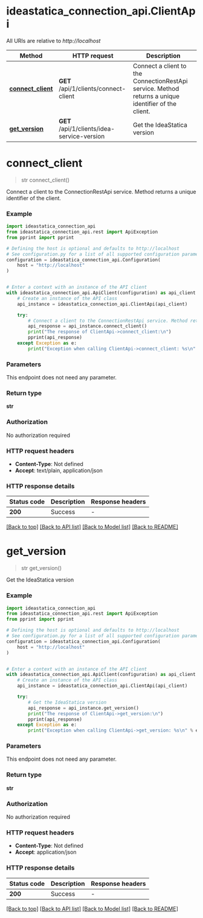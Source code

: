 # ideastatica_connection_api.ClientApi

All URIs are relative to *http://localhost*

Method | HTTP request | Description
------------- | ------------- | -------------
[**connect_client**](ClientApi.md#connect_client) | **GET** /api/1/clients/connect-client | Connect a client to the ConnectionRestApi service. Method returns a unique identifier of the client.
[**get_version**](ClientApi.md#get_version) | **GET** /api/1/clients/idea-service-version | Get the IdeaStatica version


# **connect_client**
> str connect_client()

Connect a client to the ConnectionRestApi service. Method returns a unique identifier of the client.

### Example


```python
import ideastatica_connection_api
from ideastatica_connection_api.rest import ApiException
from pprint import pprint

# Defining the host is optional and defaults to http://localhost
# See configuration.py for a list of all supported configuration parameters.
configuration = ideastatica_connection_api.Configuration(
    host = "http://localhost"
)


# Enter a context with an instance of the API client
with ideastatica_connection_api.ApiClient(configuration) as api_client:
    # Create an instance of the API class
    api_instance = ideastatica_connection_api.ClientApi(api_client)

    try:
        # Connect a client to the ConnectionRestApi service. Method returns a unique identifier of the client.
        api_response = api_instance.connect_client()
        print("The response of ClientApi->connect_client:\n")
        pprint(api_response)
    except Exception as e:
        print("Exception when calling ClientApi->connect_client: %s\n" % e)
```



### Parameters

This endpoint does not need any parameter.

### Return type

**str**

### Authorization

No authorization required

### HTTP request headers

 - **Content-Type**: Not defined
 - **Accept**: text/plain, application/json

### HTTP response details

| Status code | Description | Response headers |
|-------------|-------------|------------------|
**200** | Success |  -  |

[[Back to top]](#) [[Back to API list]](../README.md#documentation-for-api-endpoints) [[Back to Model list]](../README.md#documentation-for-models) [[Back to README]](../README.md)

# **get_version**
> str get_version()

Get the IdeaStatica version

### Example


```python
import ideastatica_connection_api
from ideastatica_connection_api.rest import ApiException
from pprint import pprint

# Defining the host is optional and defaults to http://localhost
# See configuration.py for a list of all supported configuration parameters.
configuration = ideastatica_connection_api.Configuration(
    host = "http://localhost"
)


# Enter a context with an instance of the API client
with ideastatica_connection_api.ApiClient(configuration) as api_client:
    # Create an instance of the API class
    api_instance = ideastatica_connection_api.ClientApi(api_client)

    try:
        # Get the IdeaStatica version
        api_response = api_instance.get_version()
        print("The response of ClientApi->get_version:\n")
        pprint(api_response)
    except Exception as e:
        print("Exception when calling ClientApi->get_version: %s\n" % e)
```



### Parameters

This endpoint does not need any parameter.

### Return type

**str**

### Authorization

No authorization required

### HTTP request headers

 - **Content-Type**: Not defined
 - **Accept**: application/json

### HTTP response details

| Status code | Description | Response headers |
|-------------|-------------|------------------|
**200** | Success |  -  |

[[Back to top]](#) [[Back to API list]](../README.md#documentation-for-api-endpoints) [[Back to Model list]](../README.md#documentation-for-models) [[Back to README]](../README.md)

